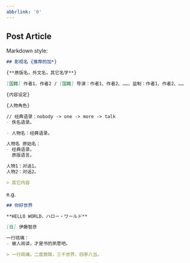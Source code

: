 ```yaml
---
abbrlink: '0'
---
```


## Post Article

Markdown style:
```markdown
## 影视名 {推荐的加*}

{**原版名，外文名，其它名字**}

[国籍] 作者1、作者2 / [国籍] 导演：作者1、作者2、……，监制：作者1、作者2、……

{内容设定}

{人物角色}

// 经典语录：nobody -> one -> more -> talk
- 佚名语录。

- 人物名：经典语录。

人物名 原始名：
- 经典语录。
  原版语言。

人物1：对话1。
人物2：对话2。

> 其它内容
```

e.g.
```markdown
## 你好世界

**HELLO WORLD，ハロー・ワールド**

[日] 伊藤智彦

一行琉璃：
- 被人阅读，才是书的夙愿吧。

> 一行琉璃，二度救赎，三千世界，四亭八当。
```


